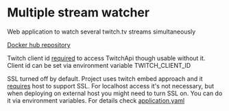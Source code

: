 # Multiple stream watcher
Web application to watch several twitch.tv streams simultaneously

[Docker hub repository](https://hub.docker.com/r/peacefulpinkwhale/multiple-stream-watcher)

Twitch client id [required](https://dev.twitch.tv/docs/api/get-started/#register-an-application) to access TwitchApi though usable without it.
Client id can be set via environment variable TWITCH_CLIENT_ID

SSL turned off by default. Project uses twitch embed approach and it [requires](https://dev.twitch.tv/docs/embed/#embedded-experiences-requirements) host to support SSL. For localhost access it's not necessary, but when deploying on external host you might need to turn SSL on.
You can do it via environment variables. For details check [application.yaml](/src/main/resources/application.yaml)
